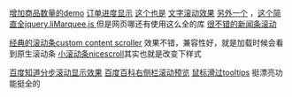 [增加商品数量的demo](http://www.jq22.com/yanshi12320)
[订单进度显示](http://www.jq22.com/yanshi9386) [这个也是](http://www.jq22.com/yanshi9487)
[文字滚动效果](http://www.jq22.com/yanshi5847) [另外一个](http://www.jq22.com/yanshi7462) ，[这个简直全jquery.liMarquee.js ](http://www.jq22.com/yanshi4125 )但是网页哪还有使用这么全的库
[很不错的新闻条滚动](http://www.jq22.com/yanshi1358)

[经典的滚动条custom content scroller](http://www.jq22.com/yanshi124) 效果不错，兼容性好，就是加载时候会看到原生滚动条
[小滚动条nicescroll](http://www.jq22.com/yanshi5869)其实也就是改变下样式

[百度知道分步滚动显示效果](http://www.jq22.com/yanshi2290)
[百度百科右侧栏滚动预览](http://www.jq22.com/yanshi3780)
 [鼠标滑过tooltips](http://www.jq22.com/yanshi11355) 挺漂亮功能挺全的